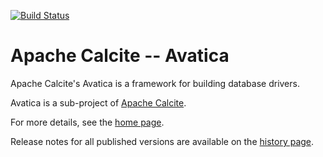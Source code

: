<!--
{% comment %}
Licensed to the Apache Software Foundation (ASF) under one or more
contributor license agreements.  See the NOTICE file distributed with
this work for additional information regarding copyright ownership.
The ASF licenses this file to you under the Apache License, Version 2.0
(the "License"); you may not use this file except in compliance with
the License.  You may obtain a copy of the License at

http://www.apache.org/licenses/LICENSE-2.0

Unless required by applicable law or agreed to in writing, software
distributed under the License is distributed on an "AS IS" BASIS,
WITHOUT WARRANTIES OR CONDITIONS OF ANY KIND, either express or implied.
See the License for the specific language governing permissions and
limitations under the License.
{% endcomment %}
-->
[![Build Status](https://travis-ci.org/julianhyde/calcite.svg?branch=master)](https://travis-ci.org/julianhyde/calcite)

# Apache Calcite -- Avatica

Apache Calcite's Avatica is a framework for building database drivers.

Avatica is a sub-project of [Apache Calcite](https://calcite.apache.org).

For more details, see the [home page](https://calcite.apache.org/avatica).

Release notes for all published versions are available on the [history
page](https://calcite.apache.org/avatica/docs/history.html).

